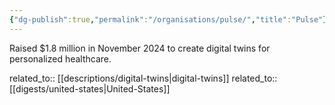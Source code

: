 ```yaml
---
{"dg-publish":true,"permalink":"/organisations/pulse/","title":"Pulse"}
---
```



Raised $1.8 million in November 2024 to create digital twins for personalized healthcare.

related_to:: [[descriptions/digital-twins\|digital-twins]]
related_to:: [[digests/united-states\|United-States]]

